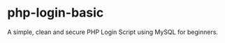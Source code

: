 php-login-basic
===============

A simple, clean and secure PHP Login Script using MySQL for beginners.
